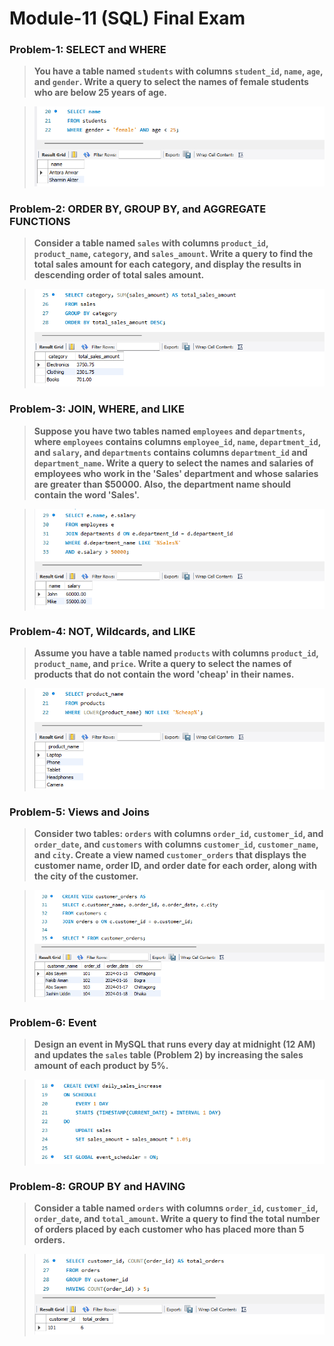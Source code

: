 # **Module-11 (SQL) Final Exam**

### **Problem-1: SELECT and WHERE**<br>
> **You have a table named `students` with columns `student_id`, `name`, `age`, and `gender`. Write a query to select the names of female students who are below 25 years of age.**<br>

> ![**Solution:**](images/p1.1.PNG)

### **Problem-2: ORDER BY, GROUP BY, and AGGREGATE FUNCTIONS**<br>
> **Consider a table named `sales` with columns `product_id`, `product_name`, `category`, and `sales_amount`. Write a query to find the total sales amount for each category, and display the results in descending order of total sales amount.**

> ![**Solution:**](images/p2.PNG)

### **Problem-3: JOIN, WHERE, and LIKE**<br>
> **Suppose you have two tables named `employees` and `departments`, where `employees` contains columns `employee_id`, `name`, `department_id`, and `salary`, and `departments` contains columns `department_id` and `department_name`. Write a query to select the names and salaries of employees who work in the 'Sales' department and whose salaries are greater than $50000. Also, the department name should contain the word 'Sales'.**

> ![**Solution:**](images/p3.PNG)

### **Problem-4: NOT, Wildcards, and LIKE**<br>
> **Assume you have a table named `products` with columns `product_id`, `product_name`, and `price`. Write a query to select the names of products that do not contain the word 'cheap' in their names.**

> ![**Solution:**](images/p4.PNG)

### **Problem-5: Views and Joins**<br>
> **Consider two tables: `orders` with columns `order_id`, `customer_id`, and `order_date`, and `customers` with columns `customer_id`, `customer_name`, and `city`. Create a view named `customer_orders` that displays the customer name, order ID, and order date for each order, along with the city of the customer.**

> ![**Solution:**](images/p5.PNG)

### **Problem-6: Event**<br>
> **Design an event in MySQL that runs every day at midnight (12 AM) and updates the `sales` table (Problem 2) by increasing the sales amount of each product by 5%.**

> ![**Solution:**](images/p6.PNG)

### **Problem-8: GROUP BY and HAVING**<br>
> **Consider a table named `orders` with columns `order_id`, `customer_id`, `order_date`, and `total_amount`. Write a query to find the total number of orders placed by each customer who has placed more than 5 orders.**

> ![**Solution:**](images/p7.PNG)
